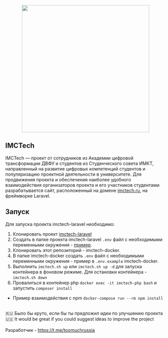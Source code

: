 <p align="center"><a href="https://imctech.ru" target="_blank"><img src="https://imctech.ru/img/fedya3.png" width="400"></a></p>

## IMCTech

IMCTech — проект от сотрудников из Академии цифровой трансформации ДВФУ и студентов из Студенческого совета ИМКТ, направленный на развитие цифровых компетенций студентов и популяризацию проектной деятельности в университете. Для продвижения проекта и обеспечения наиболее удобного взаимодействия организаторов проекта и его участников студентами разрабатывается сайт, расположенный на домене <a target="_blank" href="https://imctech.ru">imctech.ru</a>, на фреймворке Laravel.

## Запуск


Для запуска проекта imctech-laravel необходимо:
1. Клонировать проект <a href="https://github.com/TooMuchRuss1a/imctech-laravel">imctech-laravel</a>
2. Создать в папке проекта imctech-laravel `.env` файл с необходимыми переменными окружения - <a href="https://github.com/TooMuchRuss1a/imctech-laravel/blob/master/.env.example">пример</a>.
3. Клонировать этот репозиторий - imctech-docker.
4. В папке imctech-docker создать `.env` файл с необходимыми переменными окружения - пример в `.env.example` imctech-docker.
5. Выполнить `imctech.sh up` или `imctech.sh up -d` для запуска контейнера в фоновом режиме. Для остановки контейнера - `imctech.sh down`
6. Провалиться в контейнер php `docker exec -it imctech-php bash` и запустить `composer install`
* Пример взаимодействия с npm `docker-compose run --rm npm install`
<br>


<div>🇷🇺 Было бы круто, если бы ты предложил идеи по улучшению проекта</div>
<div>🇺🇸 It would be great if you could suggest ideas to improve the project</div>
<br>
<div>Разработчик - <a href="https://t.me/toomuchrussia" target="_blank">https://t.me/toomuchrussia</a></div>
